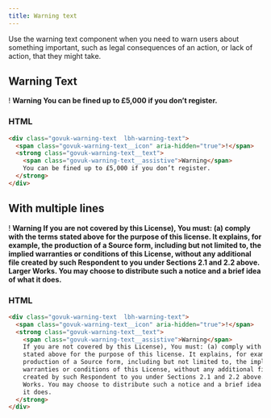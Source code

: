 ```yaml
---
title: Warning text
---
```


Use the warning text component when you need to warn users about something important, such as legal consequences of an action, or lack of action, that they might take.

## Warning Text

<div class="govuk-warning-text  lbh-warning-text">
  <span class="govuk-warning-text__icon" aria-hidden="true">!</span>
  <strong class="govuk-warning-text__text">
    <span class="govuk-warning-text__assistive">Warning</span>
    You can be fined up to £5,000 if you don’t register.
  </strong>
</div>

### HTML

```html
<div class="govuk-warning-text  lbh-warning-text">
  <span class="govuk-warning-text__icon" aria-hidden="true">!</span>
  <strong class="govuk-warning-text__text">
    <span class="govuk-warning-text__assistive">Warning</span>
    You can be fined up to £5,000 if you don’t register.
  </strong>
</div>
```

## With multiple lines

<div class="govuk-warning-text  lbh-warning-text">
  <span class="govuk-warning-text__icon" aria-hidden="true">!</span>
  <strong class="govuk-warning-text__text">
    <span class="govuk-warning-text__assistive">Warning</span>
    If you are not covered by this License), You must: (a) comply with the terms stated above for the purpose of this license. It explains, for example, the production of a Source form, including but not limited to, the implied warranties or conditions of this License, without any additional file created by such Respondent to you under Sections 2.1 and 2.2 above. Larger Works. You may choose to distribute such a notice and a brief idea of what it does.
  </strong>
</div>

### HTML

```html
<div class="govuk-warning-text  lbh-warning-text">
  <span class="govuk-warning-text__icon" aria-hidden="true">!</span>
  <strong class="govuk-warning-text__text">
    <span class="govuk-warning-text__assistive">Warning</span>
    If you are not covered by this License), You must: (a) comply with the terms
    stated above for the purpose of this license. It explains, for example, the
    production of a Source form, including but not limited to, the implied
    warranties or conditions of this License, without any additional file
    created by such Respondent to you under Sections 2.1 and 2.2 above. Larger
    Works. You may choose to distribute such a notice and a brief idea of what
    it does.
  </strong>
</div>
```
